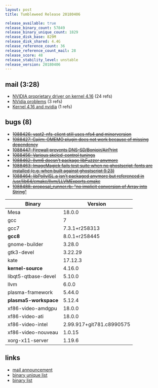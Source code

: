 ```yaml
---
layout: post
title: Tumbleweed Release 20180406

release_available: true
release_binary_count: 57849
release_binary_unique_count: 1829
release_disk_base: 829M
release_disk_shared: 4.4G
release_reference_count: 36
release_reference_count_mail: 28
release_score: 48
release_stability_level: unstable
release_version: 20180406
---
```


## mail (3:28)

- [NVIDIA proprietary driver on kernel 4.16](https://lists.opensuse.org/opensuse-factory/2018-04/msg00331.html) (24 refs)
- [NVidia problems](https://lists.opensuse.org/opensuse-factory/2018-04/msg00329.html) (3 refs)
- [Kernel 4.16 and nvidia](https://lists.opensuse.org/opensuse-factory/2018-04/msg00316.html) (1 refs)

## bugs (8)

<!--more-->

- ~~[1088426: yast2-nfs-client still uses nfs4 and minorversion](https://bugzilla.opensuse.org/show_bug.cgi?id=1088426)~~
- ~~[1088427: Gajim: OMEMO plugin does not work because of missing dependency](https://bugzilla.opensuse.org/show_bug.cgi?id=1088427)~~
- ~~[1088447: Firewall prevents DNS-SD/Bonjoir/AirPrint](https://bugzilla.opensuse.org/show_bug.cgi?id=1088447)~~
- ~~[1088456: Various skelcd-control tunings](https://bugzilla.opensuse.org/show_bug.cgi?id=1088456)~~
- ~~[1088462: llvm6 doesn't package libFuzzer anymore](https://bugzilla.opensuse.org/show_bug.cgi?id=1088462)~~
- ~~[1088463: ImageMagick fails test suite when no ghostscript-fonts are installed (e.g. when built against ghostscript 9.23)](https://bugzilla.opensuse.org/show_bug.cgi?id=1088463)~~
- ~~[1088464: libPollyISL.a isn't packaged anymore but referenced in /usr/lib64/cmake/llvm/LLVMExports.cmake](https://bugzilla.opensuse.org/show_bug.cgi?id=1088464)~~
- ~~[1088488: proposal_runner.rb: "no implicit conversion of Array into String"](https://bugzilla.opensuse.org/show_bug.cgi?id=1088488)~~

Binary | Version
--- | ---
Mesa | 18.0.0
gcc | 7
gcc7 | 7.3.1+r258313
**gcc8** | 8.0.1+r258445
gnome-builder | 3.28.0
gtk3-devel | 3.22.29
kate | 17.12.3
**kernel-source** | 4.16.0
libqt5-qtbase-devel | 5.10.0
llvm | 6.0.0
plasma-framework | 5.44.0
**plasma5-workspace** | 5.12.4
xf86-video-amdgpu | 18.0.0
xf86-video-ati | 18.0.0
xf86-video-intel | 2.99.917+git781.c8990575
xf86-video-nouveau | 1.0.15
xorg-x11-server | 1.19.6

## links

- [mail announcement](https://lists.opensuse.org/opensuse-factory/2018-04/msg00310.html)
- [binary unique list](http://download.tumbleweed.boombatower.com/20180406/rpm.unique.list)
- [binary list](http://download.tumbleweed.boombatower.com/20180406/rpm.list)
